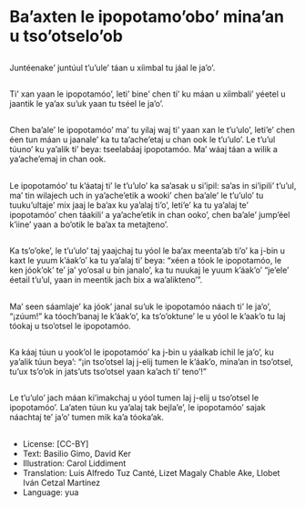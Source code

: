 # Ba’axten le ipopotamo’obo’ mina’an u tso’otselo’ob

##
Juntéenake’ juntúul t’u’ule’ táan u xíimbal tu jáal le ja’o’.

##
Ti’ xan yaan le ipopotamóo’, leti’ bine’ chen ti’ ku máan u xíimbali’ yéetel u jaantik le ya’ax su’uk yaan tu tséel le ja’o’.

##
Chen ba’ale’ le ipopotamóo’ ma’ tu yilaj waj ti’ yaan xan le t’u’ulo’, leti’e’ chen éen tun máan u jaanale’ ka tu ta’ache’etaj u chan ook le t’u’ulo’. Le t’u’ul túuno’ ku ya’alik ti’ beya: tseelabáaj ipopotamóo. Ma’ wáaj táan a wilik a ya’ache’emaj in chan ook.

##
Le ipopotamóo’ tu k’áataj ti’ le t’u’ulo’ ka sa’asak u si’ipil: sa’as in si’ipili’ t’u’ul, ma’ tin wilajech uch in ya’ache’etik a wooki’ chen ba’ale’ le t’u’ulo’ tu tuuku’ultaje’ mix jaaj le ba’ax ku ya’alaj ti’o’, leti’e’ ka tu ya’alaj te’ ipopotamóo’ chen táakili’ a ya’ache’etik in chan ooko’, chen ba’ale’ jump’éel k’iine’ yaan a bo’otik le ba’ax ta metajteno’.

##
Ka ts’o’oke’, le t’u’ulo’ taj yaajchaj tu yóol le ba’ax meenta’ab ti’o’ ka j-bin u kaxt le yuum k’áak’o’ ka tu ya’alaj ti’ beya: “xéen a tóok le ipopotamóo, le ken jóok’ok’ te’ ja’ yo’osal u bin janalo’, ka tu nuukaj le yuum k’áak’o’ “je’ele’ éetail t’u’ul, yaan in meentik jach bix a wa’alikteno’”.

##
Ma’ seen sáamlaje’ ka jóok’ janal su’uk le ipopotamóo náach ti’ le ja’o’, “¡zúum!” ka tóoch’banaj le k’áak’o’, ka ts’o’oktune’ le u yóol le k’aak’o tu laj tóokaj u tso’otsel le ipopotamóo.

##
Ka káaj túun u yook’ol le ipopotamóo’ ka j-bin u yáalkab ichil le ja’o’, ku ya’alik túun beya’: “¡in tso’otsel laj j-elij tumen le k’áak’o, mina’an in tso’otsel, tu’ux ts’o’ok in jats’uts tso’otsel yaan ka’ach ti’ teno’!”

##
Le t’u’ulo’ jach máan ki’imakchaj u yóol tumen laj j-elij u tso’otsel le ipopotamóo’. La’aten túun ku ya’alaj tak bejla’e’, le ipopotamóo’ sajak náachtaj te’ ja’o’ tumen mik ka’a tóoka’ak.

##
* License: [CC-BY]
* Text: Basilio Gimo, David Ker
* Illustration: Carol Liddiment
* Translation: Luis Alfredo Tuz Canté, Lizet Magaly Chable Ake, Llobet Iván Cetzal Martínez
* Language: yua
